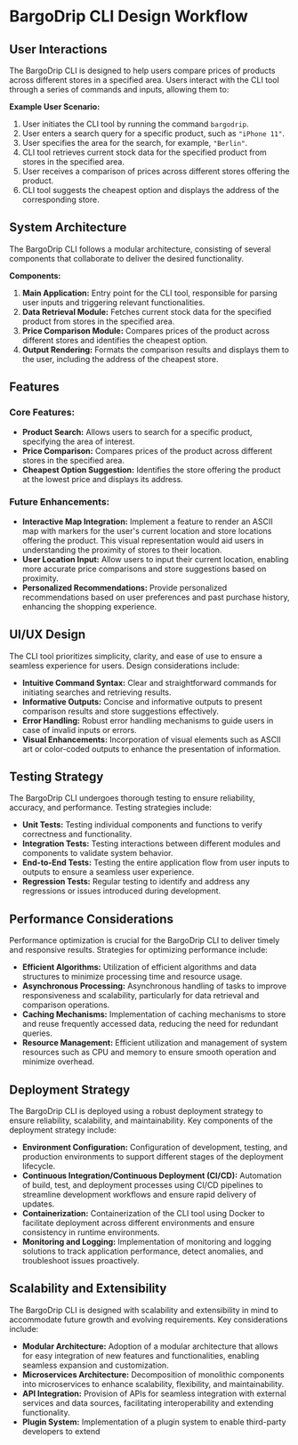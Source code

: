 # BargoDrip CLI Design Workflow

## User Interactions

The BargoDrip CLI is designed to help users compare prices of products across different stores in a specified area. Users interact with the CLI tool through a series of commands and inputs, allowing them to:

**Example User Scenario:**

1. User initiates the CLI tool by running the command `bargodrip`.
2. User enters a search query for a specific product, such as `"iPhone 11"`.
3. User specifies the area for the search, for example, `"Berlin"`.
4. CLI tool retrieves current stock data for the specified product from stores in the specified area.
5. User receives a comparison of prices across different stores offering the product.
6. CLI tool suggests the cheapest option and displays the address of the corresponding store.

## System Architecture

The BargoDrip CLI follows a modular architecture, consisting of several components that collaborate to deliver the desired functionality.

**Components:**

1. **Main Application:** Entry point for the CLI tool, responsible for parsing user inputs and triggering relevant functionalities.
2. **Data Retrieval Module:** Fetches current stock data for the specified product from stores in the specified area.
3. **Price Comparison Module:** Compares prices of the product across different stores and identifies the cheapest option.
4. **Output Rendering:** Formats the comparison results and displays them to the user, including the address of the cheapest store.

## Features

### Core Features:
- **Product Search:** Allows users to search for a specific product, specifying the area of interest.
- **Price Comparison:** Compares prices of the product across different stores in the specified area.
- **Cheapest Option Suggestion:** Identifies the store offering the product at the lowest price and displays its address.

### Future Enhancements:
- **Interactive Map Integration:** Implement a feature to render an ASCII map with markers for the user's current location and store locations offering the product. This visual representation would aid users in understanding the proximity of stores to their location.
- **User Location Input:** Allow users to input their current location, enabling more accurate price comparisons and store suggestions based on proximity.
- **Personalized Recommendations:** Provide personalized recommendations based on user preferences and past purchase history, enhancing the shopping experience.

## UI/UX Design

The CLI tool prioritizes simplicity, clarity, and ease of use to ensure a seamless experience for users. Design considerations include:

- **Intuitive Command Syntax:** Clear and straightforward commands for initiating searches and retrieving results.
- **Informative Outputs:** Concise and informative outputs to present comparison results and store suggestions effectively.
- **Error Handling:** Robust error handling mechanisms to guide users in case of invalid inputs or errors.
- **Visual Enhancements:** Incorporation of visual elements such as ASCII art or color-coded outputs to enhance the presentation of information.

## Testing Strategy

The BargoDrip CLI undergoes thorough testing to ensure reliability, accuracy, and performance. Testing strategies include:

- **Unit Tests:** Testing individual components and functions to verify correctness and functionality.
- **Integration Tests:** Testing interactions between different modules and components to validate system behavior.
- **End-to-End Tests:** Testing the entire application flow from user inputs to outputs to ensure a seamless user experience.
- **Regression Tests:** Regular testing to identify and address any regressions or issues introduced during development.

## Performance Considerations

Performance optimization is crucial for the BargoDrip CLI to deliver timely and responsive results. Strategies for optimizing performance include:

- **Efficient Algorithms:** Utilization of efficient algorithms and data structures to minimize processing time and resource usage.
- **Asynchronous Processing:** Asynchronous handling of tasks to improve responsiveness and scalability, particularly for data retrieval and comparison operations.
- **Caching Mechanisms:** Implementation of caching mechanisms to store and reuse frequently accessed data, reducing the need for redundant queries.
- **Resource Management:** Efficient utilization and management of system resources such as CPU and memory to ensure smooth operation and minimize overhead.

## Deployment Strategy

The BargoDrip CLI is deployed using a robust deployment strategy to ensure reliability, scalability, and maintainability. Key components of the deployment strategy include:

- **Environment Configuration:** Configuration of development, testing, and production environments to support different stages of the deployment lifecycle.
- **Continuous Integration/Continuous Deployment (CI/CD):** Automation of build, test, and deployment processes using CI/CD pipelines to streamline development workflows and ensure rapid delivery of updates.
- **Containerization:** Containerization of the CLI tool using Docker to facilitate deployment across different environments and ensure consistency in runtime environments.
- **Monitoring and Logging:** Implementation of monitoring and logging solutions to track application performance, detect anomalies, and troubleshoot issues proactively.

## Scalability and Extensibility

The BargoDrip CLI is designed with scalability and extensibility in mind to accommodate future growth and evolving requirements. Key considerations include:

- **Modular Architecture:** Adoption of a modular architecture that allows for easy integration of new features and functionalities, enabling seamless expansion and customization.
- **Microservices Architecture:** Decomposition of monolithic components into microservices to enhance scalability, flexibility, and maintainability.
- **API Integration:** Provision of APIs for seamless integration with external services and data sources, facilitating interoperability and extending functionality.
- **Plugin System:** Implementation of a plugin system to enable third-party developers to extend
